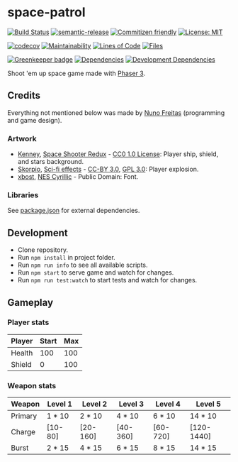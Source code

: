 # space-patrol

[![Build Status](https://travis-ci.org/nunof07/space-patrol.svg?branch=master)](https://travis-ci.org/nunof07/space-patrol)
[![semantic-release](https://img.shields.io/badge/%20%20%F0%9F%93%A6%F0%9F%9A%80-semantic--release-e10079.svg)](https://github.com/semantic-release/semantic-release)
[![Commitizen friendly](https://img.shields.io/badge/commitizen-friendly-brightgreen.svg)](http://commitizen.github.io/cz-cli/)
[![License: MIT](https://img.shields.io/badge/License-MIT-yellow.svg)](https://opensource.org/licenses/MIT)

[![codecov](https://codecov.io/gh/nunof07/space-patrol/branch/master/graph/badge.svg)](https://codecov.io/gh/nunof07/space-patrol)
[![Maintainability](https://api.codeclimate.com/v1/badges/f48d8b82211b0cfa4e90/maintainability)](https://codeclimate.com/github/nunof07/space-patrol/maintainability)
[![Lines of Code](https://tokei.rs/b1/github/nunof07/space-patrol)](https://github.com/Aaronepower/tokei)
[![Files](https://tokei.rs/b1/github/nunof07/space-patrol?category=files)](https://github.com/Aaronepower/tokei)

[![Greenkeeper badge](https://badges.greenkeeper.io/nunof07/space-patrol.svg)](https://greenkeeper.io/)
[![Dependencies](https://david-dm.org/nunof07/space-patrol.svg)](https://david-dm.org/nunof07/space-patrol)
[![Development Dependencies](https://david-dm.org/nunof07/space-patrol/dev-status.svg)](https://david-dm.org/nunof07/space-patrol?type=dev)

Shoot 'em up space game made with [Phaser 3](http://phaser.io/).

## Credits

Everything not mentioned below was made by [Nuno Freitas](https://github.com/nunof07/) (programming and game design).

### Artwork

-   [Kenney](http://kenney.nl/), [Space Shooter Redux](http://kenney.nl/assets/space-shooter-redux) - [CC0 1.0 License](https://creativecommons.org/publicdomain/zero/1.0/): Player ship, shield, and stars background.
-   [Skorpio](https://opengameart.org/users/skorpio), [Sci-fi effects](https://opengameart.org/content/sci-fi-effects) - [CC-BY 3.0](https://creativecommons.org/licenses/by/3.0/), [GPL 3.0](http://www.gnu.org/licenses/gpl-3.0.html): Player explosion.
-   [xbost](https://twitter.com/xbost), [NES Cyrillic](http://www.pentacom.jp/pentacom/bitfontmaker2/gallery/?id=234) - Public Domain: Font.

### Libraries

See [package.json](https://github.com/nunof07/space-patrol/blob/master/package.json) for external dependencies.

## Development

-   Clone repository.
-   Run `npm install` in project folder.
-   Run `npm run info` to see all available scripts.
-   Run `npm start` to serve game and watch for changes.
-   Run `npm run test:watch` to start tests and watch for changes.

## Gameplay

### Player stats

| Player | Start | Max |
| ------ | ----- | --- |
| Health | 100   | 100 |
| Shield | 0     | 100 |

### Weapon stats

| Weapon  | Level 1 | Level 2  | Level 3  | Level 4  | Level 5    |
| ------- | ------- | -------- | -------- | -------- | ---------- |
| Primary | 1 \* 10 | 2 \* 10  | 4 \* 10  | 6 \* 10  | 14 \* 10   |
| Charge  | [10-80] | [20-160] | [40-360] | [60-720] | [120-1440] |
| Burst   | 2 \* 15 | 4 \* 15  | 6 \* 15  | 8 \* 15  | 14 \* 15   |
